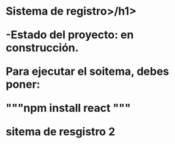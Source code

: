 <h1> Sistema de registro>/h1>

-Estado del proyecto: en construcción.

Para ejecutar el soitema, debes poner:

"""npm install react """

sitema de resgistro 2
